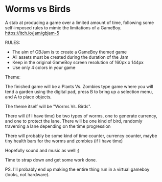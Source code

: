 # Worms vs Birds
A stab at producing a game over a limited amount of time, following some self-imposed rules to mimic the limitations of a GameBoy. https://itch.io/jam/gbjam-5

RULES:

  - The aim of GBJam is to create a GameBoy themed game
  - All assets must be created during the duration of the Jam
  - Keep in the original GameBoy screen resolution of 160px x 144px
  - Use only 4 colors in your game


Theme:

The finished game will be a Plants Vs. Zombies type game where you will tend a garden using the digital pad, press B to bring up a selection menu, and A to place objects.

The theme itself will be "Worms Vs. Birds".

There will (if I have time) be two types of worms, one to generate currency, and one to protect the lane.
There will be one kind of bird, randomly traversing a lane depending on the time progression

There will probably be some kind of time counter, currency counter, maybe tiny health bars for the worms and zombies (if I have time)

Hopefully sound and music as well ;)

Time to strap down and get some work done.

PS. I'll probably end up making the entire thing run in a virtual gameboy (looks, not hardware).

